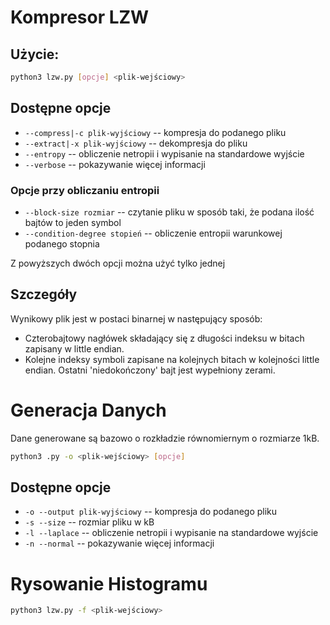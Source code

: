 # Kompresor LZW

## Użycie:

``` sh
python3 lzw.py [opcje] <plik-wejściowy>
```

## Dostępne opcje

* `--compress|-c plik-wyjściowy` -- kompresja do podanego pliku
* `--extract|-x plik-wyjściowy` -- dekompresja do pliku
* `--entropy` -- obliczenie netropii i wypisanie na standardowe wyjście
* `--verbose` -- pokazywanie więcej informacji

### Opcje przy obliczaniu entropii

* `--block-size rozmiar` -- czytanie pliku w sposób taki, że podana ilość bajtów to jeden symbol
* `--condition-degree stopień` -- obliczenie entropii warunkowej podanego stopnia

Z powyższych dwóch opcji można użyć tylko jednej

## Szczegóły

Wynikowy plik jest w postaci binarnej w następujący sposób:
* Czterobajtowy nagłówek składający się z długości indeksu w bitach zapisany w little endian.
* Kolejne indeksy symboli zapisane na kolejnych bitach w kolejności little endian. Ostatni 'niedokończony' bajt jest wypełniony zerami.


# Generacja Danych
Dane generowane są bazowo o rozkładzie równomiernym o rozmiarze 1kB.

``` sh
python3 .py -o <plik-wejściowy> [opcje]
```

## Dostępne opcje

* `-o --output plik-wyjściowy` --  kompresja do podanego pliku
* `-s --size` --  rozmiar pliku w kB
* `-l --laplace` -- obliczenie netropii i wypisanie na standardowe wyjście
* `-n --normal` -- pokazywanie więcej informacji

# Rysowanie Histogramu
``` sh
python3 lzw.py -f <plik-wejściowy>
```






